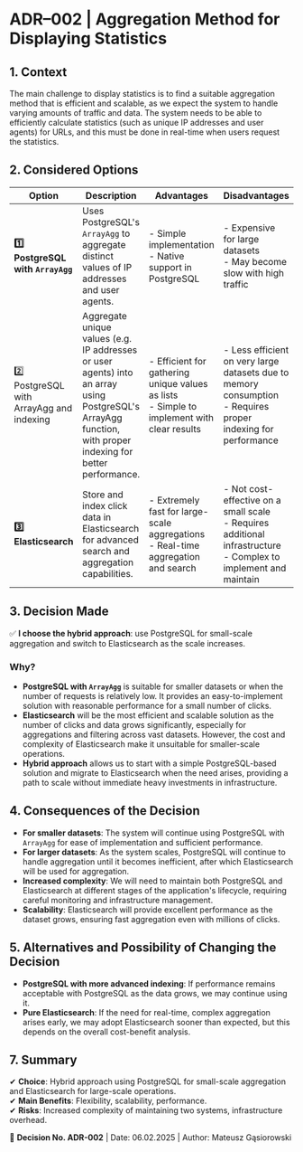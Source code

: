 # ADR–002 | Aggregation Method for Displaying Statistics

## 1. Context
The main challenge to display statistics is to find a suitable aggregation method that is efficient and scalable, as we expect the system to handle varying amounts of traffic and data.
The system needs to be able to efficiently calculate statistics (such as unique IP addresses and user agents) for URLs, and this must be done in real-time when users request the statistics.

## 2. Considered Options

| Option | Description | Advantages | Disadvantages |
| --- | --- | --- | --- |
| **1️⃣ PostgreSQL with `ArrayAgg`** | Uses PostgreSQL's `ArrayAgg` to aggregate distinct values of IP addresses and user agents. | - Simple implementation<br>- Native support in PostgreSQL | - Expensive for large datasets<br>- May become slow with high traffic |
| 2️⃣ PostgreSQL with ArrayAgg and indexing | Aggregate unique values (e.g. IP addresses or user agents) into an array using PostgreSQL's ArrayAgg function, with proper indexing for better performance. | - Efficient for gathering unique values as lists<br>- Simple to implement with clear results | - Less efficient on very large datasets due to memory consumption<br>- Requires proper indexing for performance |
| **3️⃣ Elasticsearch** | Store and index click data in Elasticsearch for advanced search and aggregation capabilities. | - Extremely fast for large-scale aggregations<br>- Real-time aggregation and search | - Not cost-effective on a small scale<br>- Requires additional infrastructure<br>- Complex to implement and maintain |

## 3. Decision Made
✅ **I choose the hybrid approach**: use PostgreSQL for small-scale aggregation and switch to Elasticsearch as the scale increases.

### Why?
- **PostgreSQL with `ArrayAgg`** is suitable for smaller datasets or when the number of requests is relatively low. It provides an easy-to-implement solution with reasonable performance for a small number of clicks.
- **Elasticsearch** will be the most efficient and scalable solution as the number of clicks and data grows significantly, especially for aggregations and filtering across vast datasets. However, the cost and complexity of Elasticsearch make it unsuitable for smaller-scale operations.
- **Hybrid approach** allows us to start with a simple PostgreSQL-based solution and migrate to Elasticsearch when the need arises, providing a path to scale without immediate heavy investments in infrastructure.

## 4. Consequences of the Decision
- **For smaller datasets**: The system will continue using PostgreSQL with `ArrayAgg` for ease of implementation and sufficient performance.
- **For larger datasets**: As the system scales, PostgreSQL will continue to handle aggregation until it becomes inefficient, after which Elasticsearch will be used for aggregation.
- **Increased complexity**: We will need to maintain both PostgreSQL and Elasticsearch at different stages of the application's lifecycle, requiring careful monitoring and infrastructure management.
- **Scalability**: Elasticsearch will provide excellent performance as the dataset grows, ensuring fast aggregation even with millions of clicks.

## 5. Alternatives and Possibility of Changing the Decision
- **PostgreSQL with more advanced indexing**: If performance remains acceptable with PostgreSQL as the data grows, we may continue using it.
- **Pure Elasticsearch**: If the need for real-time, complex aggregation arises early, we may adopt Elasticsearch sooner than expected, but this depends on the overall cost-benefit analysis.

## 7. Summary
✔ **Choice**: Hybrid approach using PostgreSQL for small-scale aggregation and Elasticsearch for large-scale operations.  
✔ **Main Benefits**: Flexibility, scalability, performance.  
✔ **Risks**: Increased complexity of maintaining two systems, infrastructure overhead.

📌 **Decision No. ADR-002** | Date: 06.02.2025 | Author: Mateusz Gąsiorowski
